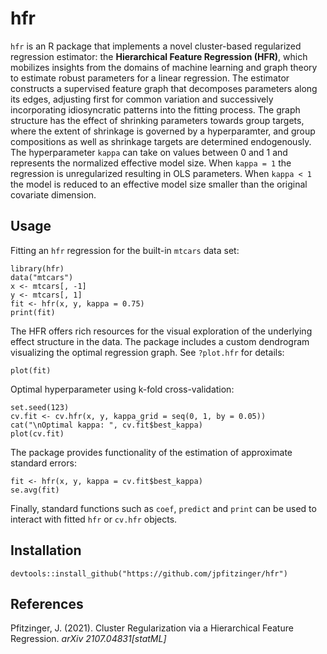 # hfr

`hfr` is an R package that implements a novel cluster-based regularized regression estimator: the **Hierarchical Feature Regression (HFR)**, which mobilizes insights from the domains of machine learning and graph theory to estimate robust parameters for a linear regression. The estimator constructs a supervised feature graph that decomposes parameters along its edges, adjusting first for common variation and successively incorporating idiosyncratic patterns into the fitting process. The graph structure has the effect of shrinking parameters towards group targets, where the extent of shrinkage is governed by a hyperparamter, and group compositions as well as shrinkage targets are determined endogenously. The hyperparameter `kappa` can take on values between 0 and 1 and represents the normalized effective model size. When `kappa = 1` the regression is unregularized resulting in OLS parameters. When `kappa < 1` the model is reduced to an effective model size smaller than the original covariate dimension.

## Usage

Fitting an `hfr` regression for the built-in `mtcars` data set:

```
library(hfr)
data("mtcars")
x <- mtcars[, -1]
y <- mtcars[, 1]
fit <- hfr(x, y, kappa = 0.75)
print(fit)
```

The HFR offers rich resources for the visual exploration of the underlying effect structure in the data. The package includes a custom dendrogram visualizing the optimal regression graph. See `?plot.hfr` for details:

```
plot(fit)
```

Optimal hyperparameter using k-fold cross-validation:

```
set.seed(123)
cv.fit <- cv.hfr(x, y, kappa_grid = seq(0, 1, by = 0.05))
cat("\nOptimal kappa: ", cv.fit$best_kappa)
plot(cv.fit)
```

The package provides functionality of the estimation of approximate standard errors:

```
fit <- hfr(x, y, kappa = cv.fit$best_kappa)
se.avg(fit)
```

Finally, standard functions such as `coef`, `predict` and `print` can be used to interact with fitted `hfr` or `cv.hfr` objects.

## Installation

```
devtools::install_github("https://github.com/jpfitzinger/hfr")
```

## References

Pfitzinger, J. (2021).
Cluster Regularization via a Hierarchical Feature Regression.
_arXiv 2107.04831[statML]_
